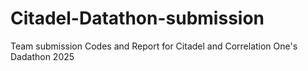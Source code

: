 # Citadel-Datathon-submission
Team submission Codes and Report for Citadel and Correlation One's Dadathon 2025
